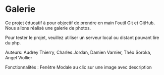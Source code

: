 # Galerie
Ce projet éducatif à pour objectif de prendre en main l'outil Git et GitHub. Nous allons réalisé une galerie de photos.

Pour tester le projet, veuillez utiliser un serveur local ou distant pouvant lire du php.

Auteurs:
Audrey Thierry, Charles Jordan, Damien Varnier, Théo Soroka, Angel Viollier

Fonctionnalités : 
Fenêtre Modale au clic sur une image avec description

